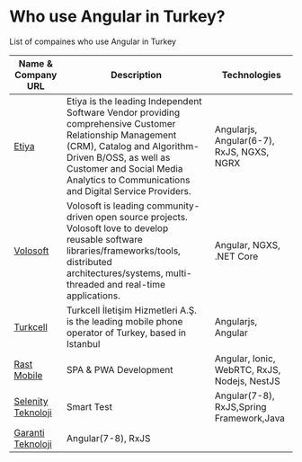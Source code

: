# Who use Angular in Turkey?
List of compaines who use Angular in Turkey




| Name & Company URL | Description | Technologies |
|--|--|--|
| [Etiya](https://www.etiya.com/) | Etiya is the leading Independent Software Vendor providing comprehensive Customer Relationship Management (CRM), Catalog and Algorithm-Driven B/OSS, as well as Customer and Social Media Analytics to Communications and Digital Service Providers.  | Angularjs, Angular(6-7), RxJS, NGXS, NGRX  |
| [Volosoft](https://volosoft.com/) | Volosoft is leading community-driven open source projects. Volosoft love to develop reusable software libraries/frameworks/tools, distributed architectures/systems, multi-threaded and real-time applications. | Angular, NGXS, .NET Core |
| [Turkcell](https://mesajussu.turkcell.com.tr/) | Turkcell İletişim Hizmetleri A.Ş. is the leading mobile phone operator of Turkey, based in Istanbul | Angularjs, Angular |
| [Rast Mobile](https://www.rastmobile.com) | SPA & PWA Development | Angular, Ionic, WebRTC, RxJS, Nodejs, NestJS |
| [Selenity Teknoloji](http://www.selenityteknoloji.com) | Smart Test | Angular(7-8), RxJS,Spring Framework,Java |
| [Garanti Teknoloji](https://www.garantiteknoloji.com.tr/) | Angular(7-8), RxJS |
